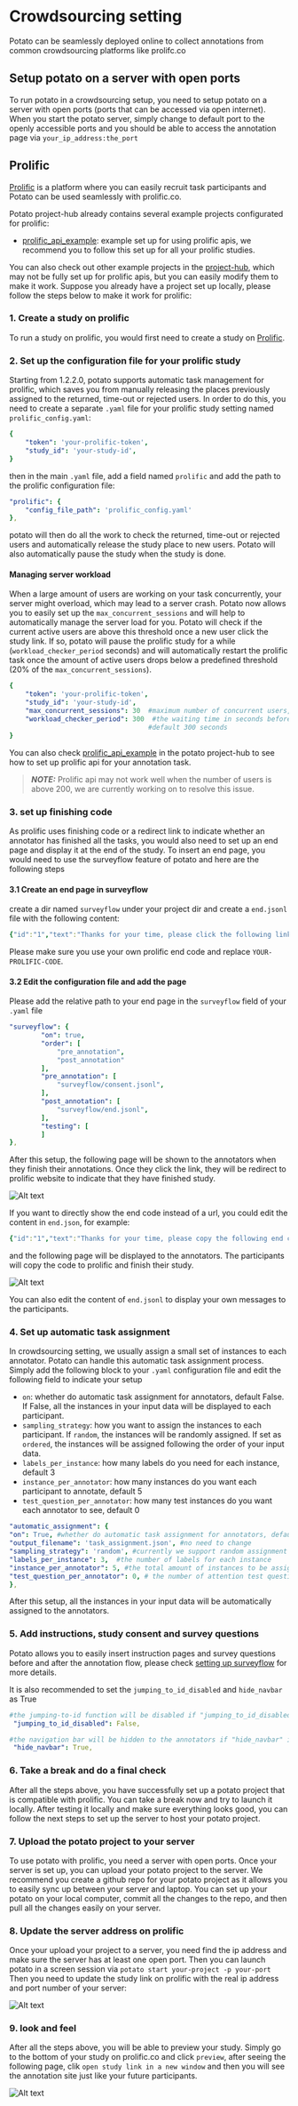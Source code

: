 # Crowdsourcing setting

Potato can be seamlessly deployed online to collect annotations from common crowdsourcing platforms like prolifc.co

## Setup potato on a server with open ports 
To run potato in a crowdsourcing setup, you need to setup potato on a server
with open ports (ports that can be accessed via open internet). When you
start the potato server, simply change to default port to the openly
accessible ports and you should be able to access the annotation page
via `your_ip_address:the_port`

## Prolific

[Prolific](https://www.prolific.co/) is a platform where you can easily recruit task participants
and Potato can be used seamlessly with prolific.co. 

Potato project-hub already contains several example projects configurated for prolific:

- [prolific_api_example](https://github.com/davidjurgens/potato/tree/master/project-hub/prolific_api_example):
example set up for using prolific apis, we recommend you to follow this set up for all your prolific studies.

You can also check out other example projects in the [project-hub](https://github.com/davidjurgens/potato/tree/master/project-hub), which may not be fully set up for prolific
apis, but you can easily modify them to make it work. Suppose you already have a project set up locally, please follow the steps below to make it work for prolific:

### 1. Create a study on prolific
To run a study on prolific, you would first need to create a study on [Prolific](https://www.prolific.co/). 

### 2. Set up the configuration file for your prolific study
Starting from 1.2.2.0, potato supports automatic task management for prolific, which saves you from
manually releasing the places previously assigned to the returned, time-out or rejected users. 
In order to do this, you need to create a separate `.yaml` file
for your prolific study setting named `prolific_config.yaml`:
``` YAML
{
    "token": 'your-prolific-token',
    "study_id": 'your-study-id',
}
```
then in the main `.yaml` file, add a field named `prolific` and add the path to the prolific 
configuration file:
``` YAML
"prolific": {
    "config_file_path": 'prolific_config.yaml'
},
```

potato will then do all the work to check the returned, time-out or rejected users and automatically
release the study place to new users. Potato will also automatically pause the study when the study
is done. 

#### Managing server workload
When a large amount of users are working on your task concurrently, your server might overload, which 
may lead to a server crash. Potato now allows you to easily set up the `max_concurrent_sessions` and 
will help to automatically manage the server load for you. Potato will check if the current active users are above this threshold once a new 
user click the study link. If so, potato will pause the prolific study for a while (`workload_checker_period` seconds) 
and will automatically restart the prolific task once the amount of active users drops
below a predefined threshold (20% of the `max_concurrent_sessions`).

``` YAML
{
    "token": 'your-prolific-token',
    "study_id": 'your-study-id',
    "max_concurrent_sessions": 30  #maximum number of concurrent users, default 30
    "workload_checker_period": 300  #the waiting time in seconds before next workload check, 
                                   #default 300 seconds
}
```

You can also check [prolific_api_example](https://github.com/davidjurgens/potato/raw/master/project-hub/prolific_api_example) in the 
potato project-hub to see how to set up prolific api for your annotation task.

> **_NOTE:_**  Prolific api may not work well when the number of users is above 200, we are currently 
> working on to resolve this issue.

### 3. set up finishing code
As prolific uses finishing code or a redirect link to indicate whether an annotator has finished all the tasks, you would also need to set up an end page 
and display it at the end of the study. To insert an end page, you would need to use the surveyflow feature of potato and here are the following steps


#### 3.1 Create an end page in surveyflow
create a dir named `surveyflow` under your project dir and create a `end.jsonl` file with the following content:
``` YAML
{"id":"1","text":"Thanks for your time, please click the following link to complete the study","schema": "pure_display", "choices": ["<a href=\"https://app.prolific.co/submissions/complete?cc=YOUR-PROLIFIC-CODE\">Click to finish the study</a>"]}
```
Please make sure you use your own prolific end code and replace `YOUR-PROLIFIC-CODE`. 

#### 3.2 Edit the configuration file and add the page
Please add the relative path to your end page in the `surveyflow` field of your `.yaml` file

``` YAML
"surveyflow": {
        "on": true,
        "order": [
            "pre_annotation",
            "post_annotation"
        ],
        "pre_annotation": [
            "surveyflow/consent.jsonl",
        ],
        "post_annotation": [
            "surveyflow/end.jsonl",
        ],
        "testing": [
        ]
},
```

After this setup, the following page will be shown to the annotators when they finish their annotations. 
Once they click the link, they will be redirect to prolific website to indicate that they have finished study.

![Alt text](img/endpage.png)

If you want to directly show the end code instead of a url, you could edit the content in `end.json`, for example:

``` YAML
{"id":"1","text":"Thanks for your time, please copy the following end code to prolific to complete the study","schema": "pure_display", "choices": ["YOUR-PROLIFIC-CODE"]}
```

and the following page will be displayed to the annotators. The participants will copy the code to prolific and finish their study.

![Alt text](img/endpage-code.png)

You can also edit the content of `end.jsonl` to display your own messages to the participants.

### 4. Set up automatic task assignment
In crowdsourcing setting, we usually assign a small set of instances to each annotator. 
Potato can handle this automatic task assignment process.
Simply add the following block to your `.yaml` configuration file and edit the following field to indicate your setup
    
- `on`: whether do automatic task assignment for annotators, default False. If False, all the instances in your input data will 
be displayed to each participant. 
- `sampling_strategy`: how you want to assign the instances to each participant. If `random`, the instances will be randomly assigned.
If set as `ordered`, the instances will be assigned following the order of your input data.
- `labels_per_instance`: how many labels do you need for each instance, default 3
- `instance_per_annotator`: how many instances do you want each participant to annotate, default 5
- `test_question_per_annotator`: how many test instances do you want each annotator to see, default 0

``` YAML
"automatic_assignment": {
"on": True, #whether do automatic task assignment for annotators, default False.
"output_filename": 'task_assignment.json', #no need to change
"sampling_strategy": 'random', #currently we support random assignment or ordered assignment. Use 'random' for random assignment and 'ordered' for ordered assignment
"labels_per_instance": 3,  #the number of labels for each instance
"instance_per_annotator": 5, #the total amount of instances to be assigned to each annotator
"test_question_per_annotator": 0, # the number of attention test question to be inserted into the annotation queue. you must set up the test question in surveyflow to use this function
},
```
After this setup, all the instances in your input data will be automatically assigned to the annotators. 


### 5. Add instructions, study consent and survey questions 
Potato allows you to easily insert instruction pages and survey questions before and after the annotation flow, please check
[setting up surveyflow](https://potato-annotation.readthedocs.io/en/latest/surveyflow/) for more details.

It is also recommended to set the `jumping_to_id_disabled` and `hide_navbar` as True

``` YAML
#the jumping-to-id function will be disabled if "jumping_to_id_disabled" is True
 "jumping_to_id_disabled": False,

#the navigation bar will be hidden to the annotators if "hide_navbar" is True
 "hide_navbar": True,
```

### 6. Take a break and do a final check
After all the steps above, you have successfully set up a potato project that is compatible with prolific. You can take a break
now and try to launch it locally. After testing it locally and make sure everything looks good, you can follow the next steps to 
set up the server to host your potato project.


### 7. Upload the potato project to your server
To use potato with prolific, you need a server with open ports. Once your server is set up, you can upload your potato project
to the server. We recommend you create a github repo for your potato project as it allows you to easily sync up between your server
and laptop. You can set up your potato on your local computer, commit all the changes to the repo, and then pull all the changes easily
on your server. 


### 8. Update the server address on prolific
Once your upload your project to a server, you need find the ip address and make sure the server has at least
one open port. Then you can launch potato in a screen session via `potato start your-project -p your-port`
Then you need to update the study link on prolific with the real ip address and port number of your server:

![Alt text](img/prolific-setup-url.png)

### 9. look and feel 
After all the steps above, you will be able to preview your study. Simply go to the bottom of your study on prolific.co and click `preview`,
after seeing the following page, clik `open study link in a new window` and then you will see the annotation site just like your 
future participants.


![Alt text](img/prolific-preview.png)